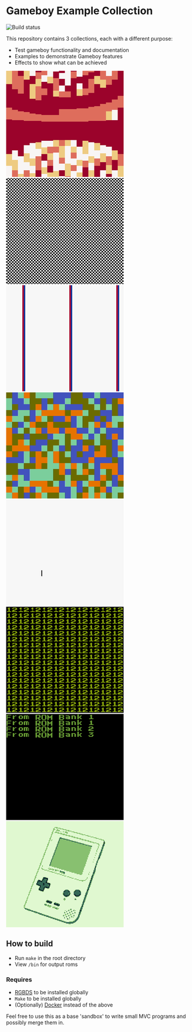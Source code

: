 # Gameboy Example Collection
![Build status](https://github.com/leefogg/Gameboy-Example-Collection/workflows/build/badge.svg)

This repository contains 3 collections, each with a different purpose:
- Test gameboy functionality and documentation
- Examples to demonstrate Gameboy features
- Effects to show what can be achieved

![Demotronic](/docs/res/demotronic.gif)
![Zoom Scroller](/docs/res/ZoomingGrid.gif)
![Zoom Scroller](/docs/res/ParallaxScroller.gif)
![Progress bar](/docs/res/Blending.gif)
![Progress bar](/docs/res/progressbar.gif)
![Progress bar](/docs/res/RepeatTiles.gif)
![Progress bar](/docs/res/ROMBanks.gif)
![Progress bar](/docs/res/RGBGFX.gif)

## How to build
- Run `make` in the root directory
- View `/bin` for output roms

### Requires
- [RGBDS](https://github.com/rednex/rgbds) to be installed globally
- `Make` to be installed globally
- (Optionally) [Docker](https://www.docker.com) instead of the above

Feel free to use this as a base 'sandbox' to write small MVC programs and possibly merge them in.
